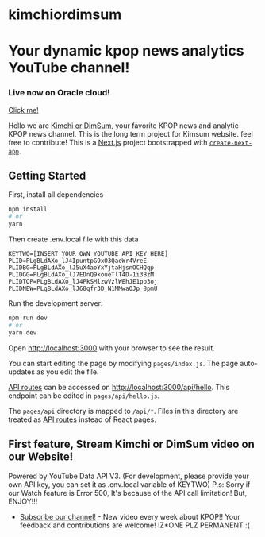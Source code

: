 # kimchiordimsum

Your dynamic kpop news analytics YouTube channel!
=======

### Live now on Oracle cloud!
[Click me!](http://kimchiordimsum.christoffel.xyz/)

Hello we are [Kimchi or DimSum](https://www.youtube.com/channel/UC5ijYrmKjAhSs4Hv7gVM1BQ), your favorite KPOP news and analytic KPOP news channel. This is the long term project for Kimsum website. feel free to contribute!
This is a [Next.js](https://nextjs.org/) project bootstrapped with [`create-next-app`](https://github.com/vercel/next.js/tree/canary/packages/create-next-app).

## Getting Started

First, install all dependencies
```bash
npm install
# or 
yarn
```

Then create .env.local file with this data
```env
KEYTWO=[INSERT YOUR OWN YOUTUBE API KEY HERE]
PLID=PLgBLdAXo_lJ4IpuntpG9xO3QaeWr4VreE
PLIDBG=PLgBLdAXo_lJ5uX4aoYxYjtaHjsnOCHQqp
PLIDGG=PLgBLdAXo_lJ7EDnQ9koueTlT4D-1i3BzM
PLIDTOP=PLgBLdAXo_lJ4PkSMlzwVzlWEhJE1pb3oj
PLIDNEW=PLgBLdAXo_lJ68qfr3D_N1MMwaOJp_8pmU
```

Run the development server:

```bash
npm run dev
# or
yarn dev
```

Open [http://localhost:3000](http://localhost:3000) with your browser to see the result.

You can start editing the page by modifying `pages/index.js`. The page auto-updates as you edit the file.

[API routes](https://nextjs.org/docs/api-routes/introduction) can be accessed on [http://localhost:3000/api/hello](http://localhost:3000/api/hello). This endpoint can be edited in `pages/api/hello.js`.

The `pages/api` directory is mapped to `/api/*`. Files in this directory are treated as [API routes](https://nextjs.org/docs/api-routes/introduction) instead of React pages.

## First feature, Stream Kimchi or DimSum video on our Website!
Powered by YouTube Data API V3. (For development, please provide your own API key, you can set it as .env.local variable of KEYTWO)
P.s: Sorry if our Watch feature is Error 500, It's because of the API call limitation!
But, ENJOY!!!


- [Subscribe our channel!](https://www.youtube.com/channel/UC5ijYrmKjAhSs4Hv7gVM1BQ?sub_confirmation=1) - New video every week about KPOP!!
Your feedback and contributions are welcome!
IZ*ONE PLZ PERMANENT :(
